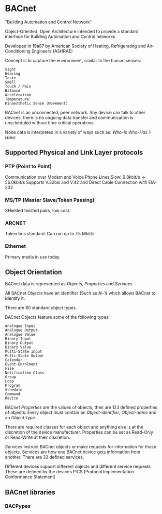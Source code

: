 # BACnet

"Building Automation and Control Network"

Object-Oriented, Open Architecture intended to provide a standard interface for Building Automation and Control networks

Developed in 19a87 by American Society of Heating, Refrigerating and Air-Conditioning Engineers (ASHRAE)

Concept is to capture the environment, similar to the human senses:
```
Sight
Hearing
Taste
Smell
Touch / Pain
Balance
Acceleration
Temperature
Kinaesthetic Sense (Movement)
```

BACnet is an unconnected, peer network. Any device can talk to other devices, there is no ongoing data transfer and communication is unscheduled without time critical operations.

Node data is interpreted in a variety of ways such as:
*Who-Is*
*Who-Has*
*I-Have*

## Supported Physical and Link Layer protocols
### PTP (Point to Point)
Communication over Modem and Voice Phone Lines
Slow: 9.8kbit/s -> 56.0kbit/s
Supports V.32bis and V.42 and Direct Cable Connection with EIA-232
### MS/TP (Master Slave/Token Passing)
SHielded twisted pairs, low cost.
### ARCNET
Token bus standard. Can run up to 7.5 Mbit/s
### Ethernet
Primary media in use today.

## Object Orientation
BACnet data is represented as *Objects*, *Properties* and *Services*

All BACnet *Objects* have an identifier (Such as Al-1) which allows BACnet to identify it.  

There are 60 standard object types.

BACnet Objects feature some of the following types:
```
Analogue Input
Analogue Output
Analogue Value
Binary Input
Binary Output
Binary Value
Multi-State Input
Multi-State Output
Calendar
Event-Enrolment
File
Notification-Class
Group
Loop
Program
Schedule
Command
Device
```

BACnet *Properties* are the values of objects, their are 123 defined properties of objects. Every object must contain an *Object-identifier*, *Object-name* and an *Object-type*

There are required classes for each object and anything else is at the discretion of the device manufacturer. Properties can be set as Read-Only or Read-Write at their discretion.

*Services* instruct BACnet objects or make requests for information for those objects. Services are how one BACnet device gets information from another. There are 32 defined services.

Different devices support different objects and different service requests. These are defined by the devices PICS (Protocol Implementation Conformance Statement)

## BACnet libraries

### BACPypes
